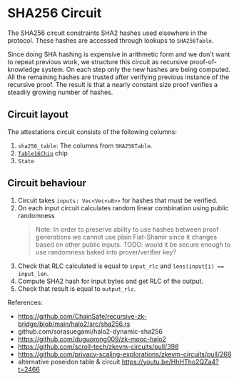 # SHA256 Circuit

The SHA256 circuit constraints SHA2 hashes used elsewhere in the protocol. These hashes are accessed through lookups to `SHA256Table`. 

Since doing SHA hashing is expensive in arithmetic form and we don't want to repeat previous work, we structure this circuit as recursive proof-of-knowledge system. On each step only the new hashes are being computed. All the remaining hashes are trusted after verifying previous instance of the recursive proof. The result is that a nearly constant size proof verifies a steadily growing number of hashes.

## Circuit layout

The attestations circuit consists of the following columns:
1. `sha256_table`: The columns from `SHA256Table`.
2. [`Table16Chip`](https://github.com/privacy-scaling-explorations/halo2/blob/main/halo2_gadgets/src/sha256/table16.rs#L240) chip
3. `State`

## Circuit behaviour
1. Circuit takes `inputs: Vec<Vec<u8>>` for hashes that must be verified.
2. On each input circuit calculates random linear combination using public randomness
	> Note: In order to preserve ability to use hashes between proof generations we cannot use plain Fiat-Shamir since it changes based on other public inputs.
	> TODO: would it be secure enough to use randomness baked into prover/verifier key?
3. Check that RLC calculated is equal to `input_rlc` and `lens(input[i) == input_len`.
4. Compute SHA2 hash for input bytes and get RLC of the output.
5. Check that result is equal to `output_rlc`.

References:
- https://github.com/ChainSafe/recursive-zk-bridge/blob/main/halo2/src/sha256.rs
- github.com/sorasuegami/halo2-dynamic-sha256
- https://github.com/duguorong009/zk-mooc-halo2
- https://github.com/scroll-tech/zkevm-circuits/pull/398
- https://github.com/privacy-scaling-explorations/zkevm-circuits/pull/268
- alternative poseidon table & circuit https://youtu.be/HhHTho2QZa4?t=2466

